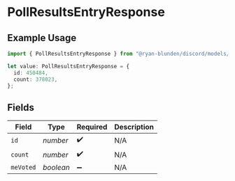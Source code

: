 # PollResultsEntryResponse

## Example Usage

```typescript
import { PollResultsEntryResponse } from "@ryan-blunden/discord/models/components";

let value: PollResultsEntryResponse = {
  id: 450484,
  count: 378023,
};
```

## Fields

| Field              | Type               | Required           | Description        |
| ------------------ | ------------------ | ------------------ | ------------------ |
| `id`               | *number*           | :heavy_check_mark: | N/A                |
| `count`            | *number*           | :heavy_check_mark: | N/A                |
| `meVoted`          | *boolean*          | :heavy_minus_sign: | N/A                |
